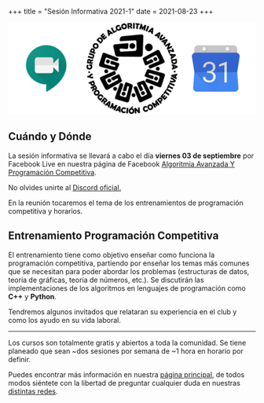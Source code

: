 +++
title = "Sesión Informativa 2021-1"
date = 2021-08-23
+++

![Sesión Informativa](/sesion_informativa.png "Sesión Informativa")

## Cuándo y Dónde
La sesión informativa se llevará a cabo el día **viernes 03 de septiembre** por Facebook Live en nuestra página de Facebook [Algoritmia Avanzada Y Programación Competitiva](https://www.facebook.com/programacioncompetitiva).

No olvides unirte al [Discord oficial.](https://discord.gg/EJKBpR2)
<!-- more -->

En la reunión tocaremos el tema de los entrenamientos de programación competitiva y horarios.

## Entrenamiento Programación Competitiva
El entrenamiento tiene como objetivo enseñar como funciona la programación competitiva, partiendo por enseñar los temas más comunes que se necesitan para poder abordar los problemas (estructuras de datos, teoría de gráficas, teoría de números, etc.). Se discutirán las implementaciones de los algoritmos en lenguajes de programación como **C++** y **Python**.

Tendremos algunos invitados que relataran su experiencia en el club y como los ayudo en su vida laboral.

-------------------------------------------------------------------------------

Los cursos son totalmente gratis y abiertos a toda la comunidad.
Se tiene planeado que sean ~dos sesiones por semana de ~1 hora en horario por
definir. 

  Puedes encontrar más información en nuestra [página principal](https://club-de-algoritmia-acatlan-guapa.github.io/), de todos modos siéntete con la libertad de preguntar cualquier duda en nuestras [distintas redes](https://club-de-algoritmia-acatlan-guapa.github.io/contacto/).

